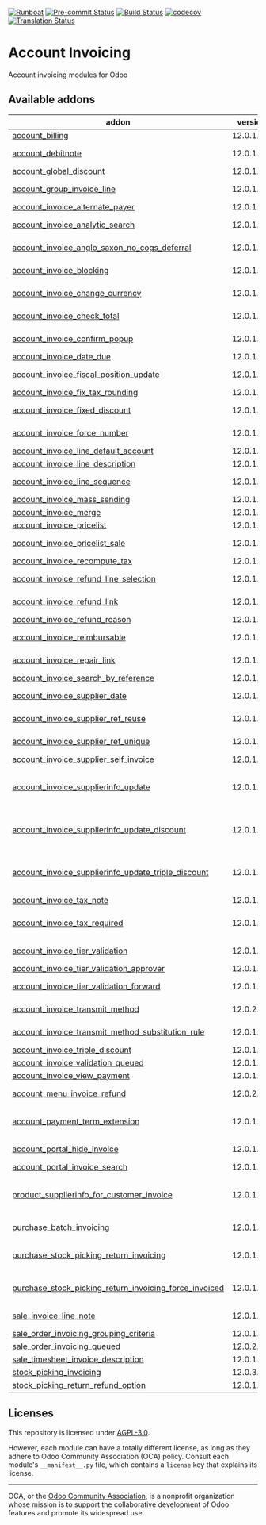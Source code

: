 
[![Runboat](https://img.shields.io/badge/runboat-Try%20me-875A7B.png)](https://runboat.odoo-community.org/builds?repo=OCA/account-invoicing&target_branch=12.0)
[![Pre-commit Status](https://github.com/OCA/account-invoicing/actions/workflows/pre-commit.yml/badge.svg?branch=12.0)](https://github.com/OCA/account-invoicing/actions/workflows/pre-commit.yml?query=branch%3A12.0)
[![Build Status](https://github.com/OCA/account-invoicing/actions/workflows/test.yml/badge.svg?branch=12.0)](https://github.com/OCA/account-invoicing/actions/workflows/test.yml?query=branch%3A12.0)
[![codecov](https://codecov.io/gh/OCA/account-invoicing/branch/12.0/graph/badge.svg)](https://codecov.io/gh/OCA/account-invoicing)
[![Translation Status](https://translation.odoo-community.org/widgets/account-invoicing-12-0/-/svg-badge.svg)](https://translation.odoo-community.org/engage/account-invoicing-12-0/?utm_source=widget)

<!-- /!\ do not modify above this line -->

# Account Invoicing

Account invoicing modules for Odoo

<!-- /!\ do not modify below this line -->

<!-- prettier-ignore-start -->

[//]: # (addons)

Available addons
----------------
addon | version | maintainers | summary
--- | --- | --- | ---
[account_billing](account_billing/) | 12.0.1.0.1 | [![Saran440](https://github.com/Saran440.png?size=30px)](https://github.com/Saran440) | Group invoice as billing before payment
[account_debitnote](account_debitnote/) | 12.0.1.0.0 |  | Create debit note from invoice and vendor bill
[account_global_discount](account_global_discount/) | 12.0.1.2.2 |  | Account Global Discount
[account_group_invoice_line](account_group_invoice_line/) | 12.0.1.0.1 |  | Add option to group invoice lines per account
[account_invoice_alternate_payer](account_invoice_alternate_payer/) | 12.0.1.0.1 |  | Set a alternate payor/payee in invoices
[account_invoice_analytic_search](account_invoice_analytic_search/) | 12.0.1.0.0 |  | Search invoices by analytic account or by project manager
[account_invoice_anglo_saxon_no_cogs_deferral](account_invoice_anglo_saxon_no_cogs_deferral/) | 12.0.1.0.0 |  | Invalidates the COGS deferral introduced by the anglo saxon module
[account_invoice_blocking](account_invoice_blocking/) | 12.0.1.0.1 |  | Set a blocking (No Follow-up) flag on invoices
[account_invoice_change_currency](account_invoice_change_currency/) | 12.0.1.1.0 |  | Allows to change currency of Invoice by wizard
[account_invoice_check_total](account_invoice_check_total/) | 12.0.1.1.1 |  | Check if the verification total is equal to the bill's total
[account_invoice_confirm_popup](account_invoice_confirm_popup/) | 12.0.1.0.0 |  | Adds a confirmation popup before validation
[account_invoice_date_due](account_invoice_date_due/) | 12.0.1.1.0 | [![luisg123v](https://github.com/luisg123v.png?size=30px)](https://github.com/luisg123v) | Update Invoice's Due Date
[account_invoice_fiscal_position_update](account_invoice_fiscal_position_update/) | 12.0.1.0.2 |  | Changing the fiscal position of an invoice will auto-update invoice lines
[account_invoice_fix_tax_rounding](account_invoice_fix_tax_rounding/) | 12.0.1.0.0 |  | Fix invoice tax rounding globally
[account_invoice_fixed_discount](account_invoice_fixed_discount/) | 12.0.1.0.1 |  | Allows to apply fixed amount discounts in invoices.
[account_invoice_force_number](account_invoice_force_number/) | 12.0.1.0.0 |  | Allows to force invoice numbering on specific invoices
[account_invoice_line_default_account](account_invoice_line_default_account/) | 12.0.1.0.1 |  | Account Invoice Line Default Account
[account_invoice_line_description](account_invoice_line_description/) | 12.0.1.0.0 |  | Account invoice line description
[account_invoice_line_sequence](account_invoice_line_sequence/) | 12.0.1.1.1 |  | Adds sequence field on invoice lines to manage its order.
[account_invoice_mass_sending](account_invoice_mass_sending/) | 12.0.1.0.0 |  | Account Invoice Mass Sending
[account_invoice_merge](account_invoice_merge/) | 12.0.1.0.3 |  | Merge invoices in draft
[account_invoice_pricelist](account_invoice_pricelist/) | 12.0.1.0.6 |  | Add partner pricelist on invoices
[account_invoice_pricelist_sale](account_invoice_pricelist_sale/) | 12.0.1.0.0 |  | Module to fill pricelist from sales order in invoice.
[account_invoice_recompute_tax](account_invoice_recompute_tax/) | 12.0.1.0.1 | [![legalsylvain](https://github.com/legalsylvain.png?size=30px)](https://github.com/legalsylvain) | Reset Tax Lines Values
[account_invoice_refund_line_selection](account_invoice_refund_line_selection/) | 12.0.1.0.0 |  | This module allows the user to refund specific lines in a invoice
[account_invoice_refund_link](account_invoice_refund_link/) | 12.0.1.0.0 |  | Link refund invoice with its original invoice
[account_invoice_refund_reason](account_invoice_refund_reason/) | 12.0.1.0.1 | [![max3903](https://github.com/max3903.png?size=30px)](https://github.com/max3903) | Account Invoice Refund Reason.
[account_invoice_reimbursable](account_invoice_reimbursable/) | 12.0.1.0.0 |  | Create the option to add reimbursables on invoices
[account_invoice_repair_link](account_invoice_repair_link/) | 12.0.1.0.0 |  | Adds a link in the invoice to the repair from which it was generated
[account_invoice_search_by_reference](account_invoice_search_by_reference/) | 12.0.1.0.1 |  | Account invoice search by reference
[account_invoice_supplier_date](account_invoice_supplier_date/) | 12.0.1.0.0 |  | Move accounting date in supplier invoice near date invoice
[account_invoice_supplier_ref_reuse](account_invoice_supplier_ref_reuse/) | 12.0.1.0.0 |  | Makes it possible to reuse supplier invoice references
[account_invoice_supplier_ref_unique](account_invoice_supplier_ref_unique/) | 12.0.1.0.0 |  | Checks that supplier invoices are not entered twice
[account_invoice_supplier_self_invoice](account_invoice_supplier_self_invoice/) | 12.0.1.1.0 |  | Purchase Self Invoice
[account_invoice_supplierinfo_update](account_invoice_supplierinfo_update/) | 12.0.1.0.2 |  | In the supplier invoice, automatically updates all products whose unit price on the line is different from the supplier price
[account_invoice_supplierinfo_update_discount](account_invoice_supplierinfo_update_discount/) | 12.0.1.0.0 | [![legalsylvain](https://github.com/legalsylvain.png?size=30px)](https://github.com/legalsylvain) | In the supplier invoice, automatically update all products whose discount on the line is different from the supplier discount
[account_invoice_supplierinfo_update_triple_discount](account_invoice_supplierinfo_update_triple_discount/) | 12.0.1.0.0 | [![legalsylvain](https://github.com/legalsylvain.png?size=30px)](https://github.com/legalsylvain) | In the supplier invoice, automatically update all products whose discounts on the line is different from the supplier discounts
[account_invoice_tax_note](account_invoice_tax_note/) | 12.0.1.0.0 |  | Print tax notes on customer invoices
[account_invoice_tax_required](account_invoice_tax_required/) | 12.0.1.0.2 |  | This module adds functional a check on invoice to force user to set tax on invoice line.
[account_invoice_tier_validation](account_invoice_tier_validation/) | 12.0.1.0.3 |  | Extends the functionality of Invoice to support a tier validation process.
[account_invoice_tier_validation_approver](account_invoice_tier_validation_approver/) | 12.0.1.0.1 |  | Account Invoice Tier Validation Approver
[account_invoice_tier_validation_forward](account_invoice_tier_validation_forward/) | 12.0.1.0.1 |  | Account Invoice Tier Validation - Forward Option
[account_invoice_transmit_method](account_invoice_transmit_method/) | 12.0.2.0.0 |  | Configure invoice transmit method (email, post, portal, ...)
[account_invoice_transmit_method_substitution_rule](account_invoice_transmit_method_substitution_rule/) | 12.0.1.0.0 |  | This addon allow to set substitution rules for transmit method
[account_invoice_triple_discount](account_invoice_triple_discount/) | 12.0.1.0.1 |  | Manage triple discount on invoice lines
[account_invoice_validation_queued](account_invoice_validation_queued/) | 12.0.1.0.0 | [![pedrobaeza](https://github.com/pedrobaeza.png?size=30px)](https://github.com/pedrobaeza) | Enqueue account invoice validation
[account_invoice_view_payment](account_invoice_view_payment/) | 12.0.1.0.1 |  | Access to the payment from an invoice
[account_menu_invoice_refund](account_menu_invoice_refund/) | 12.0.2.0.1 | [![kittiu](https://github.com/kittiu.png?size=30px)](https://github.com/kittiu) | New invoice menu that combine invoices and refunds
[account_payment_term_extension](account_payment_term_extension/) | 12.0.1.2.2 |  | Adds rounding, months, weeks and multiple payment days properties on payment term lines
[account_portal_hide_invoice](account_portal_hide_invoice/) | 12.0.1.0.0 | [![Khalid-SerpentCS](https://github.com/Khalid-SerpentCS.png?size=30px)](https://github.com/Khalid-SerpentCS) | Hide invoices on customer portal.
[account_portal_invoice_search](account_portal_invoice_search/) | 12.0.1.0.1 |  | Account Portal Invoice Search
[product_supplierinfo_for_customer_invoice](product_supplierinfo_for_customer_invoice/) | 12.0.1.0.0 |  | Based on product_customer_code, this module loads in every account invoice the customer code defined in the product
[purchase_batch_invoicing](purchase_batch_invoicing/) | 12.0.1.2.1 |  | Make invoices for all ready purchase orders
[purchase_stock_picking_return_invoicing](purchase_stock_picking_return_invoicing/) | 12.0.1.1.0 | [![pedrobaeza](https://github.com/pedrobaeza.png?size=30px)](https://github.com/pedrobaeza) [![MiquelRForgeFlow](https://github.com/MiquelRForgeFlow.png?size=30px)](https://github.com/MiquelRForgeFlow) | Add an option to refund returned pickings
[purchase_stock_picking_return_invoicing_force_invoiced](purchase_stock_picking_return_invoicing_force_invoiced/) | 12.0.1.0.0 | [![jbeficent](https://github.com/jbeficent.png?size=30px)](https://github.com/jbeficent) | Glue module between purchase_force_invoiced and purchase_stock_picking_return_invoicing
[sale_invoice_line_note](sale_invoice_line_note/) | 12.0.1.0.0 |  | Propagate sale order note lines to the invoice
[sale_order_invoicing_grouping_criteria](sale_order_invoicing_grouping_criteria/) | 12.0.1.0.0 | [![pedrobaeza](https://github.com/pedrobaeza.png?size=30px)](https://github.com/pedrobaeza) | Sales order invoicing grouping criteria
[sale_order_invoicing_queued](sale_order_invoicing_queued/) | 12.0.2.0.0 |  | Enqueue sales order invoicing
[sale_timesheet_invoice_description](sale_timesheet_invoice_description/) | 12.0.1.0.1 |  | Add timesheet details in invoice line
[stock_picking_invoicing](stock_picking_invoicing/) | 12.0.3.1.0 |  | Stock Picking Invoicing
[stock_picking_return_refund_option](stock_picking_return_refund_option/) | 12.0.1.0.0 | [![sergio-teruel](https://github.com/sergio-teruel.png?size=30px)](https://github.com/sergio-teruel) | Update the refund options in pickings

[//]: # (end addons)

<!-- prettier-ignore-end -->

## Licenses

This repository is licensed under [AGPL-3.0](LICENSE).

However, each module can have a totally different license, as long as they adhere to Odoo Community Association (OCA)
policy. Consult each module's `__manifest__.py` file, which contains a `license` key
that explains its license.

----
OCA, or the [Odoo Community Association](http://odoo-community.org/), is a nonprofit
organization whose mission is to support the collaborative development of Odoo features
and promote its widespread use.

